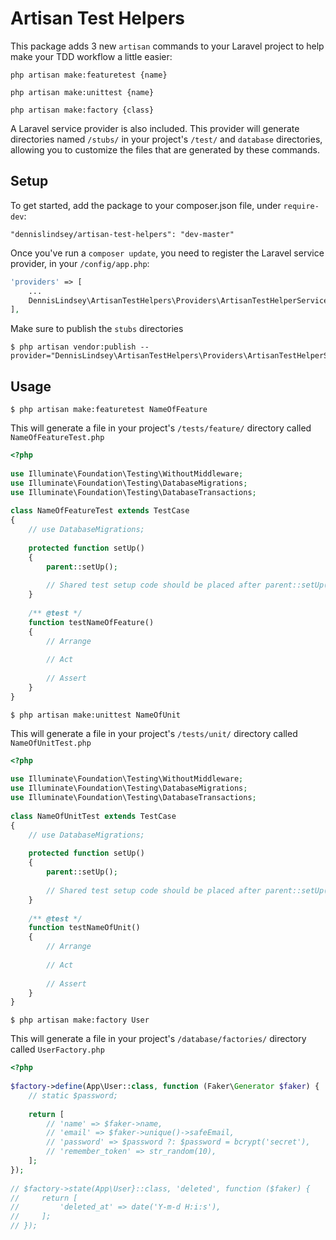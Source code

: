 # Artisan Test Helpers

This package adds 3 new `artisan` commands to your Laravel project to help make your TDD workflow a little easier:

`php artisan make:featuretest {name}`

`php artisan make:unittest {name}`

`php artisan make:factory {class}`

A Laravel service provider is also included. This provider will generate directories named `/stubs/` in your project's
`/test/` and `database` directories, allowing you to customize the files that are generated by these commands.

## Setup

To get started, add the package to your composer.json file, under `require-dev`:

    "dennislindsey/artisan-test-helpers": "dev-master"

Once you've run a `composer update`, you need to register the Laravel service provider, in your `/config/app.php`:

```php
'providers' => [
    ...
    DennisLindsey\ArtisanTestHelpers\Providers\ArtisanTestHelperServiceProvider::class,
],
```

Make sure to publish the `stubs` directories
```shell
$ php artisan vendor:publish --provider="DennisLindsey\ArtisanTestHelpers\Providers\ArtisanTestHelperServiceProvider"
```

## Usage

```shell
$ php artisan make:featuretest NameOfFeature
```

This will generate a file in your project's `/tests/feature/` directory called `NameOfFeatureTest.php`

```php
<?php
 
use Illuminate\Foundation\Testing\WithoutMiddleware;
use Illuminate\Foundation\Testing\DatabaseMigrations;
use Illuminate\Foundation\Testing\DatabaseTransactions;
 
class NameOfFeatureTest extends TestCase
{
    // use DatabaseMigrations;
 
    protected function setUp()
    {
        parent::setUp();
         
        // Shared test setup code should be placed after parent::setUp()
    }
 
    /** @test */
    function testNameOfFeature()
    {
        // Arrange
 
        // Act
 
        // Assert
    }
}
```

```shell
$ php artisan make:unittest NameOfUnit
```

This will generate a file in your project's `/tests/unit/` directory called `NameOfUnitTest.php`

```php
<?php
 
use Illuminate\Foundation\Testing\WithoutMiddleware;
use Illuminate\Foundation\Testing\DatabaseMigrations;
use Illuminate\Foundation\Testing\DatabaseTransactions;
 
class NameOfUnitTest extends TestCase
{
    // use DatabaseMigrations;
 
    protected function setUp()
    {
        parent::setUp();
        
        // Shared test setup code should be placed after parent::setUp()
    }
 
    /** @test */
    function testNameOfUnit()
    {
        // Arrange
 
        // Act
 
        // Assert
    }
}
```

```shell
$ php artisan make:factory User
```

This will generate a file in your project's `/database/factories/` directory called `UserFactory.php`

```php
<?php
 
$factory->define(App\User::class, function (Faker\Generator $faker) {
    // static $password;
 
    return [
        // 'name' => $faker->name,
        // 'email' => $faker->unique()->safeEmail,
        // 'password' => $password ?: $password = bcrypt('secret'),
        // 'remember_token' => str_random(10),
    ];
});
 
// $factory->state(App\User}::class, 'deleted', function ($faker) {
//     return [
//         'deleted_at' => date('Y-m-d H:i:s'),
//     ];
// });
```